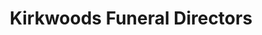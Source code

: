 ---
title: "Kirkwoods Funeral Directors"
url: /lisburn/kirkwoods-funeral-directors/
shop: Bestattungen
---